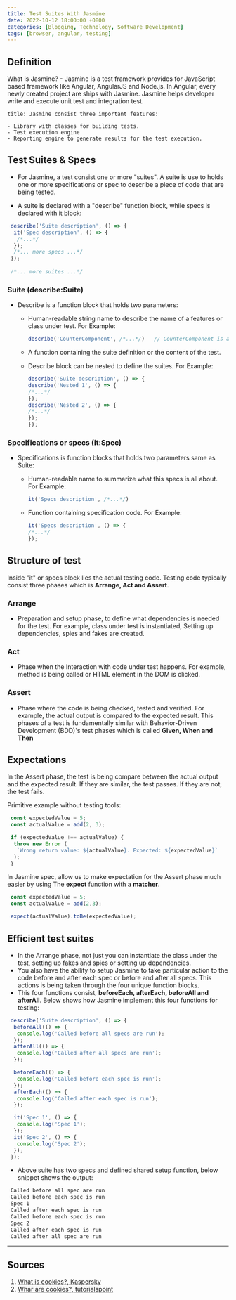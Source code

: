 ```yaml
---
title: Test Suites With Jasmine
date: 2022-10-12 18:00:00 +0800
categories: [Blogging, Technology, Software Development]
tags: [browser, angular, testing]
---
```


## Definition

What is Jasmine? - Jasmine is a test framework provides for JavaScript based framework like Angular, AngularJS and Node.js. In Angular, every newly created project are ships with Jasmine. Jasmine helps developer write and execute unit test and integration test.

```ad-info
title: Jasmine consist three important features:

- Library with classes for building tests.
- Test execution engine
- Reporting engine to generate results for the test execution.
```

## Test Suites & Specs

- For Jasmine, a test consist one or more "suites". A suite is use to holds one or more specifications or spec to describe a piece of code that are being tested.

- A suite is declared with a "describe" function block, while specs is declared with it block:

```js
 describe('Suite description', () => {
  it('Spec description', () => {
   /*...*/
  });
  /*... more specs ...*/
 });
 
 /*... more suites ...*/
```

### Suite (describe:Suite)

- Describe is a function block that holds two parameters:
  - Human-readable string name to describe the name of a features or class under test. For Example:

    ```js
    describe('CounterComponent', /*...*/)   // CounterComponent is a class
    ```

  - A function containing the suite definition or the content of the test.
  - Describe block can be nested to define the suites. For Example:

    ```js
    describe('Suite description', () => {
    describe('Nested 1', () => {
    /*...*/
    });
    describe('Nested 2', () => {
    /*...*/
    });
    });
    ```

### Specifications or specs (it:Spec)

- Specifications is function blocks that holds two parameters same as Suite:
  - Human-readable name to summarize what this specs is all about. For Example:

    ```js
    it('Specs description', /*...*/)
    ```

  - Function containing specification code. For Example:

    ```js
    it('Specs description', () => {
    /*...*/
    });
    ```

## Structure of test

Inside "it" or specs block lies the actual testing code. Testing code typically consist three phases which is **Arrange, Act and Assert**.

### Arrange

- Preparation and setup phase, to define what dependencies is needed for the test. For example, class under test is instantiated, Setting up dependencies, spies and fakes are created.

### Act

- Phase when the Interaction with code under test happens. For example, method is being called or HTML element in the DOM is clicked.

### Assert

- Phase where the code is being checked, tested and verified. For example, the actual output is compared to the expected result. This phases of a test is fundamentally similar with Behavior-Driven Development (BDD)'s test phases which is called **Given, When and Then**

## Expectations

In the Assert phase, the test is being compare between the actual output and the expected result. If they are  similar, the test passes. If they are not, the test fails.

Primitive example without testing tools:

```js
 const expectedValue = 5;
 const actualValue = add(2, 3);

 if (expectedValue !== actualValue) {
  throw new Error (
   `Wrong return value: ${actualValue}. Expected: ${expectedValue}`
  );
 }
```

In Jasmine spec, allow us to make expectation for the Assert phase much easier by using The **expect** function with a **matcher**.

```js
 const expectedValue = 5;
 const actualValue = add(2,3);

 expect(actualValue).toBe(expectedValue);
```

## Efficient test suites

- In the Arrange phase, not just you can instantiate the class under the test, setting up fakes and spies or setting up dependencies.
- You also have the ability to setup Jasmine to take particular action to the code before and after each spec or before and after all specs. This actions is being taken through the four unique function blocks.
- This four functions consist, **beforeEach, afterEach, beforeAll and afterAll**. Below shows how Jasmine implement this four functions for testing:

```js
 describe('Suite description', () => {
  beforeAll(() => {
   console.log('Called before all specs are run');
  });
  afterAll(() => {
   console.log('Called after all specs are run');
  });

  beforeEach(() => {
   console.log('Called before each spec is run');
  });
  afterEach(() => {
   console.log('Called after each spec is run');
  });

  it('Spec 1', () => {
   console.log('Spec 1');
  });
  it('Spec 2', () => {
   console.log('Spec 2');
  });
 });
```

- Above suite has two specs and defined shared setup function, below snippet shows the output:

```markdown
 Called before all spec are run
 Called before each spec is run
 Spec 1
 Called after each spec is run
 Called before each spec is run
 Spec 2
 Called after each spec is run
 Called after all spec are run
```

---

## Sources

1. [What is cookies?, Kaspersky](https://www.kaspersky.com/resource-center/definitions/cookies)
2. [Whar are cookies?, tutorialspoint](https://www.tutorialspoint.com/what-are-cookies)
